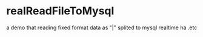 # realReadFileToMysql
a demo that reading fixed format data as "|" splited to mysql
  realtime ha .etc
